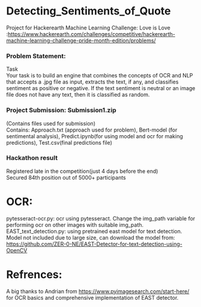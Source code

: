 # Detecting_Sentiments_of_Quote
Project for Hackerearth Machine Learning Challenge: Love is Love :https://www.hackerearth.com/challenges/competitive/hackerearth-machine-learning-challenge-pride-month-edition/problems/<br>

### Problem Statement:
Task<br>
Your task is to build an engine that combines the concepts of OCR and NLP that accepts a .jpg file as input, extracts the text, if any, and classifies sentiment as positive or negative. If the text sentiment is neutral or an image file does not have any text, then it is classified as random.

### Project Submission: Submission1.zip
(Contains files used for submission)<br>
Contains: Approach.txt (approach used for problem), Bert-model (for sentimental analysis), Predict.ipynb(for using model and ocr for making predictions),
Test.csv(final predictions file)<br>


### Hackathon result
Registered late in the competition(just 4 days before the end)<br>
Secured 84th position out of 5000+ participants


# OCR:
pytesseract-ocr.py: ocr using pytesseract. Change the img_path variable for performing ocr on other images with suitable img_path.<br>
EAST_text_detection.py: using pretrained east model for text detection. Model not included due to large size, can download the model
from: https://github.com/ZER-0-NE/EAST-Detector-for-text-detection-using-OpenCV <br>



# Refrences:
A big thanks to Andrian from https://www.pyimagesearch.com/start-here/ for OCR basics and comprehensive implementation of EAST detector.<br>

